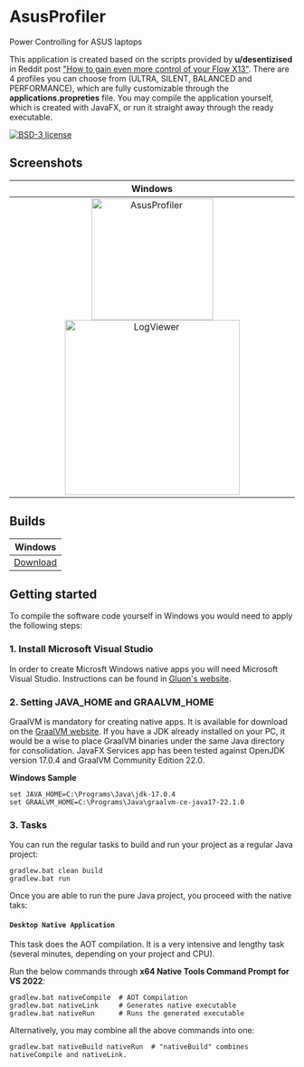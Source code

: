 # AsusProfiler
Power Controlling for ASUS laptops

This application is created based on the scripts provided by **u/desentizised** in Reddit post ["How to gain even more control of your Flow X13"](https://www.reddit.com/r/FlowX13/comments/t32gra/how_to_gain_even_more_control_of_your_flow_x13/). There are 4 profiles you can choose from (ULTRA, SILENT, BALANCED and PERFORMANCE), which are fully customizable through the **applications.propreties** file. You may compile the application yourself, which is created with JavaFX, or run it straight away through the ready executable. 

[![BSD-3 license](https://img.shields.io/badge/license-BSD--3-%230778B9.svg)](https://opensource.org/licenses/BSD-3-Clause)

## Screenshots
|  Windows |
|  :----:  |
|  <img width="215" alt="AsusProfiler" src="https://user-images.githubusercontent.com/13131668/180485991-c9c1ae8b-5b28-4c46-90a4-2433e738aca6.PNG"> <img width="309" alt="LogViewer" src="https://user-images.githubusercontent.com/13131668/180486709-c997dc6d-3a65-46df-ab27-68659d29254b.PNG">|

## Builds

|  Windows |
|  :----:  |
|  [Download](https://github.com/javasuns/AsusProfiler/releases/download/AsusProfiler/AsusProfiler.zip)|

## Getting started

To compile the software code yourself in Windows you would need to apply the following steps:
### 1. Install Microsoft Visual Studio

In order to create Microsft Windows native apps you will need Microsoft Visual Studio. Instructions can be found in [Gluon's website](https://docs.gluonhq.com/#platforms_windows).

### 2. Setting JAVA_HOME and GRAALVM_HOME

GraalVM is mandatory for creating native apps. It is available for download on the [GraalVM website](https://www.graalvm.org/downloads/). If you have a JDK already installed on your PC, it would be a wise to place GraalVM binaries under the same Java directory for consolidation. 
JavaFX Services app has been tested against OpenJDK version 17.0.4 and GraalVM Community Edition 22.0.

**Windows Sample**

    set JAVA_HOME=C:\Programs\Java\jdk-17.0.4
    set GRAALVM_HOME=C:\Programs\Java\graalvm-ce-java17-22.1.0

### 3. Tasks

You can run the regular tasks to build and run your project as a regular Java project:

    gradlew.bat clean build
    gradlew.bat run
    
Once you are able to run the pure Java project, you proceed with the native taks:    

#### `Desktop Native Application`

This task does the AOT compilation. It is a very intensive and lengthy task (several minutes, depending on your project and CPU).

Run the below commands through **x64 Native Tools Command Prompt for VS 2022**:

    gradlew.bat nativeCompile  # AOT Compilation
    gradlew.bat nativeLink     # Generates native executable
    gradlew.bat nativeRun      # Runs the generated executable

Alternatively, you may combine all the above commands into one:

    gradlew.bat nativeBuild nativeRun  # "nativeBuild" combines nativeCompile and nativeLink.
    
    


